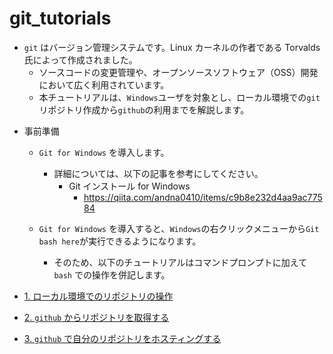 # git_tutorials

- `git` はバージョン管理システムです。Linux カーネルの作者である Torvalds 氏によって作成されました。
  - ソースコードの変更管理や、オープンソースソフトウェア（OSS）開発において広く利用されています。
  - 本チュートリアルは、`Windows`ユーザを対象とし、ローカル環境での`git`リポジトリ作成から`github`の利用までを解説します。

* 事前準備

  - `Git for Windows` を導入します。

    - 詳細については、以下の記事を参考にしてください。
      - Git インストール for Windows
        - https://qiita.com/andna0410/items/c9b8e232d4aa9ac77584

  - `Git for Windows` を導入すると、`Windows`の右クリックメニューから`Git bash here`が実行できるようになります。
    - そのため、以下のチュートリアルはコマンドプロンプトに加えて `bash` での操作を併記します。

* [1. ローカル環境でのリポジトリの操作](local_repo.md)
* [2. `github` からリポジトリを取得する](github_clone.md)
* [3. `github` で自分のリポジトリをホスティングする](github_hosting.md)
